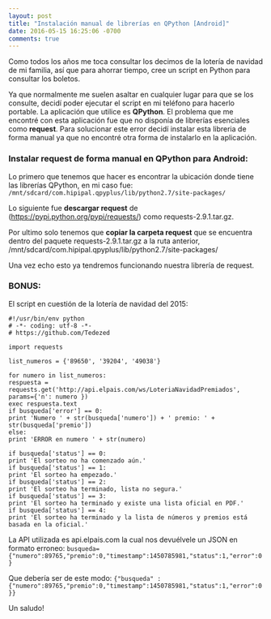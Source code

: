 ```yaml
---
layout: post
title: "Instalación manual de librerías en QPython [Android]"
date: 2016-05-15 16:25:06 -0700
comments: true
---
```


Como todos los años me toca consultar los decimos de la lotería de navidad de mi familia, así que para ahorrar tiempo, cree un script en Python para consultar los boletos.

Ya que normalmente me suelen asaltar en cualquier lugar para que se los consulte, decidí poder ejecutar el script en mi teléfono para hacerlo portable. La aplicación que utilice es <strong>QPython</strong>. El problema que me encontré con esta aplicación fue que no disponía de librerías esenciales como <strong>request</strong>. Para solucionar este error decidí instalar esta libreria de forma manual ya que no encontré otra forma de instalarlo en la aplicación.

### Instalar request de forma manual en QPython para Android:

Lo primero que tenemos que hacer es encontrar la ubicación donde tiene las librerías QPython, en mi caso fue: `/mnt/sdcard/com.hipipal.qpyplus/lib/python2.7/site-packages/`

Lo siguiente fue **descargar request** de (https://pypi.python.org/pypi/requests/) como requests-2.9.1.tar.gz.

Por ultimo solo tenemos que **copiar la carpeta request** que se encuentra dentro del paquete requests-2.9.1.tar.gz a la ruta anterior, /mnt/sdcard/com.hipipal.qpyplus/lib/python2.7/site-packages/

Una vez echo esto ya tendremos funcionando nuestra librería de request.

### BONUS:

El script en cuestión de la lotería de navidad del 2015:
```
#!/usr/bin/env python
# -*- coding: utf-8 -*-
# https://github.com/Tedezed

import requests

list_numeros = {'89650', '39204', '49038'}

for numero in list_numeros:
respuesta = requests.get('http://api.elpais.com/ws/LoteriaNavidadPremiados', params={'n': numero })
exec respuesta.text
if busqueda['error'] == 0:
print 'Numero ' + str(busqueda['numero']) + ' premio: ' + str(busqueda['premio'])
else:
print 'ERROR en numero ' + str(numero)

if busqueda['status'] == 0:
print 'El sorteo no ha comenzado aún.'
if busqueda['status'] == 1:
print 'El sorteo ha empezado.'
if busqueda['status'] == 2:
print 'El sorteo ha terminado, lista no segura.'
if busqueda['status'] == 3:
print 'El sorteo ha terminado y existe una lista oficial en PDF.'
if busqueda['status'] == 4:
print 'El sorteo ha terminado y la lista de números y premios está basada en la oficial.'
```

La API utilizada es api.elpais.com la cual nos devuélvele un JSON en formato erroneo:
```busqueda={"numero":89765,"premio":0,"timestamp":1450785981,"status":1,"error":0}```

Que debería ser de este modo:
```{"busqueda" : {"numero":89765,"premio":0,"timestamp":1450785981,"status":1,"error":0}}```

Un saludo!